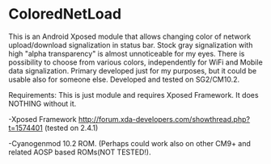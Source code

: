 ColoredNetLoad
==============
This is an Android Xposed module that allows changing color of network upload/download signalization in status bar. Stock gray signalization with high "alpha transparency" is almost unnoticeable for my eyes. There is possibility to choose from various colors, independently for WiFi and Mobile data signalization.
Primary developed just for my purposes, but it could be usable also for someone else.
Developed and tested on SG2/CM10.2.

Requirements:
This is just module and requires Xposed Framework. It does NOTHING without it.

-Xposed Framework http://forum.xda-developers.com/showthread.php?t=1574401 (tested on 2.4.1)

-Cyanogenmod 10.2 ROM. (Perhaps could work also on other CM9+ and related AOSP based ROMs(NOT TESTED!).
